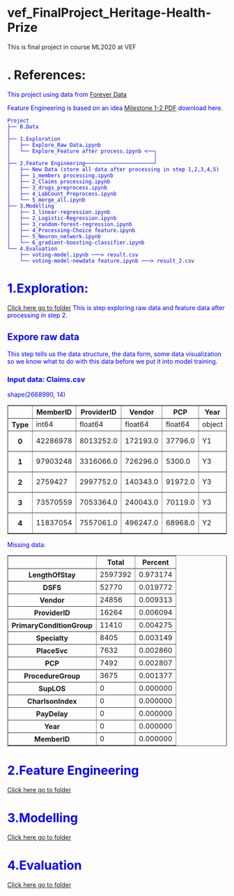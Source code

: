 # vef_FinalProject_Heritage-Health-Prize
This is final project in course ML2020 at VEF

# . References:
<font color='blue' font-family= "Times New Roman">
<p>This project using data from <a href="https://foreverdata.org/1015/index.html">Forever Data</a> 
</p>
<p>
Feature Engineering is based on an idea <a href="https://foreverdata.org/1015/content/milestone1-2.pdf">Milestone 1-2 PDF</a> download here.</p>

    Project
    ├── 0.Data
    │ 
    ├── 1.Exploration
    │   ├── Explore_Raw Data.ipynb
    │   └── Explore_Feature after process.ipynb <──┐
    │                                              │ 
    ├── 2.Feature Engineering──────────────────────┘
    │   ├── New Data (store all data after processing in step 1,2,3,4,5)
    │   ├── 1_members processing.ipynb
    │   ├── 2_Claims processing.ipynb
    │   ├── 3_drugs_preprocess.ipynb
    │   ├── 4_LabCount_Preprocess.ipynb
    │   └── 5_merge_all.ipynb
    ├── 3.Modelling
    │   ├── 1_linear-regression.ipynb
    │   ├── 2_Logistic-Regression.ipynb
    │   ├── 3_random-forest-regression.ipynb
    │   ├── 4_Processing-Choice feature.ipynb
    │   ├── 5_Neuron_network.ipynb
    │   └── 6_gradient-boosting-classifier.ipynb
    └── 4.Evaluation
        ├── voting-model.ipynb ───> result.csv
        └── voting-model-newdata feature.ipynb ───> result_2.csv


# 1.Exploration: 
<a href="https://github.com/quangson05dt1/vef_FinalProject_Heritage-Health-Prize/tree/main/1.Exploration">Click here go to folder</a>
This is step exploring raw data and feature data after processing in step 2.
## Expore raw data
This step tells us the data structure, the data form, some data visualization so we know what to do with this data before we put it into model training.

### Input data: Claims.csv 
shape(2668990, 14)

<table class="dataframe" border="1">
  <thead>
    <tr>
      <th></th>
      <th>MemberID</th>
      <th>ProviderID</th>
      <th>Vendor</th>
      <th>PCP</th>
      <th>Year</th>
      <th>Specialty</th>
      <th>PlaceSvc</th>
      <th>PayDelay</th>
      <th>LengthOfStay</th>
      <th>DSFS</th>
      <th>PrimaryConditionGroup</th>
      <th>CharlsonIndex</th>
      <th>ProcedureGroup</th>
      <th>SupLOS</th>
    </tr>
  </thead>
  <tbody>
    <tr>
      <th>Type</th>
      <td>int64</td>
      <td>float64</td>
      <td>float64</td>
      <td>float64</td>
      <td>object</td>
      <td>object</td>
      <td>object</td>
      <td>object</td>
      <td>object</td>
      <td>object</td>
      <td>object</td>
      <td>object</td>
      <td>object</td>
      <td>int64</td>
    </tr>
    <tr>
      <th>0</th>
      <td>42286978</td>
      <td>8013252.0</td>
      <td>172193.0</td>
      <td>37796.0</td>
      <td>Y1</td>
      <td>Surgery</td>
      <td>Office</td>
      <td>28</td>
      <td>NaN</td>
      <td>8- 9 months</td>
      <td>NEUMENT</td>
      <td>0</td>
      <td>MED</td>
      <td>0</td>
    </tr>
    <tr>
      <th>1</th>
      <td>97903248</td>
      <td>3316066.0</td>
      <td>726296.0</td>
      <td>5300.0</td>
      <td>Y3</td>
      <td>Internal</td>
      <td>Office</td>
      <td>50</td>
      <td>NaN</td>
      <td>7- 8 months</td>
      <td>NEUMENT</td>
      <td>1-2</td>
      <td>EM</td>
      <td>0</td>
    </tr>
    <tr>
      <th>2</th>
      <td>2759427</td>
      <td>2997752.0</td>
      <td>140343.0</td>
      <td>91972.0</td>
      <td>Y3</td>
      <td>Internal</td>
      <td>Office</td>
      <td>14</td>
      <td>NaN</td>
      <td>0- 1 month</td>
      <td>METAB3</td>
      <td>0</td>
      <td>EM</td>
      <td>0</td>
    </tr>
    <tr>
      <th>3</th>
      <td>73570559</td>
      <td>7053364.0</td>
      <td>240043.0</td>
      <td>70119.0</td>
      <td>Y3</td>
      <td>Laboratory</td>
      <td>Independent Lab</td>
      <td>24</td>
      <td>NaN</td>
      <td>5- 6 months</td>
      <td>METAB3</td>
      <td>1-2</td>
      <td>SCS</td>
      <td>0</td>
    </tr>
    <tr>
      <th>4</th>
      <td>11837054</td>
      <td>7557061.0</td>
      <td>496247.0</td>
      <td>68968.0</td>
      <td>Y2</td>
      <td>Surgery</td>
      <td>Outpatient Hospital</td>
      <td>27</td>
      <td>NaN</td>
      <td>4- 5 months</td>
      <td>FXDISLC</td>
      <td>1-2</td>
      <td>EM</td>
      <td>0</td>
    </tr>
  </tbody>
</table>

Missing data:
<table class="dataframe" border="1">
  <thead>
    <tr>
      <th></th>
      <th>Total</th>
      <th>Percent</th>
    </tr>
  </thead>
  <tbody>
    <tr>
      <th>LengthOfStay</th>
      <td>2597392</td>
      <td>0.973174</td>
    </tr>
    <tr>
      <th>DSFS</th>
      <td>52770</td>
      <td>0.019772</td>
    </tr>
    <tr>
      <th>Vendor</th>
      <td>24856</td>
      <td>0.009313</td>
    </tr>
    <tr>
      <th>ProviderID</th>
      <td>16264</td>
      <td>0.006094</td>
    </tr>
    <tr>
      <th>PrimaryConditionGroup</th>
      <td>11410</td>
      <td>0.004275</td>
    </tr>
    <tr>
      <th>Specialty</th>
      <td>8405</td>
      <td>0.003149</td>
    </tr>
    <tr>
      <th>PlaceSvc</th>
      <td>7632</td>
      <td>0.002860</td>
    </tr>
    <tr>
      <th>PCP</th>
      <td>7492</td>
      <td>0.002807</td>
    </tr>
    <tr>
      <th>ProcedureGroup</th>
      <td>3675</td>
      <td>0.001377</td>
    </tr>
    <tr>
      <th>SupLOS</th>
      <td>0</td>
      <td>0.000000</td>
    </tr>
    <tr>
      <th>CharlsonIndex</th>
      <td>0</td>
      <td>0.000000</td>
    </tr>
    <tr>
      <th>PayDelay</th>
      <td>0</td>
      <td>0.000000</td>
    </tr>
    <tr>
      <th>Year</th>
      <td>0</td>
      <td>0.000000</td>
    </tr>
    <tr>
      <th>MemberID</th>
      <td>0</td>
      <td>0.000000</td>
    </tr>
  </tbody>
</table>

# 2.Feature Engineering 
<a href="https://github.com/quangson05dt1/vef_FinalProject_Heritage-Health-Prize/tree/main/2.Feature%20Engineering">Click here go to folder</a>


# 3.Modelling 
<a href="https://drive.google.com/drive/folders/1pwQ3H4aJ8a6yyJHZkTwtjcL4wYWQb7bn">Click here go to folder</a>


# 4.Evaluation 
<a href="https://drive.google.com/drive/folders/1pwQ3H4aJ8a6yyJHZkTwtjcL4wYWQb7bn">Click here go to folder</a>
